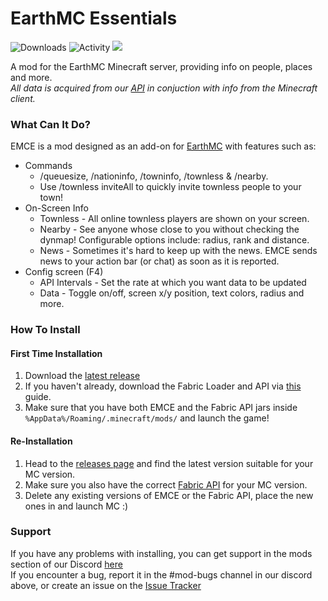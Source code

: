 # EarthMC Essentials 
![Downloads](https://img.shields.io/github/downloads/EarthMC-Stats/EarthMCEssentials/total) 
![Activity](https://shields.io/github/commit-activity/m/EarthMC-Stats/EarthMCEssentials)
<a href="https://discord.gg/jRJ2G4StEX">
  <img src="https://img.shields.io/discord/670058560767655950?logo=discord"><a/>
             
A mod for the EarthMC Minecraft server, providing info on people, places and more.<br>
*All data is acquired from our [API](https://github.com/Owen77Stubbs/EarthMC-API) in conjuction with info from the Minecraft client.*

### What Can It Do?

EMCE is a mod designed as an add-on for [EarthMC](https://earthmc.net/) with features such as:
- Commands
  - /queuesize, /nationinfo, /towninfo, /townless & /nearby.
  - Use /townless inviteAll to quickly invite townless people to your town!
- On-Screen Info
  - Townless - All online townless players are shown on your screen.
  - Nearby - See anyone whose close to you without checking the dynmap! Configurable options include: radius, rank and distance.
  - News - Sometimes it's hard to keep up with the news. EMCE sends news to your action bar (or chat) as soon as it is reported.
- Config screen (F4)
  - API Intervals - Set the rate at which you want data to be updated
  - Data - Toggle on/off, screen x/y position, text colors, radius and more.

### How To Install
#### First Time Installation
1. Download the [latest release](https://github.com/Warriorrrr/EarthMCEssentials/releases/latest)
2. If you haven't already, download the Fabric Loader and API via [this](https://fabricmc.net/wiki/player:tutorials:install_mcl:windows) guide.
3. Make sure that you have both EMCE and the Fabric API jars inside `%AppData%/Roaming/.minecraft/mods/` and launch the game!

#### Re-Installation
1. Head to the [releases page](https://github.com/Warriorrrr/EarthMCEssentials/releases) and find the latest version suitable for your MC version.
2. Make sure you also have the correct [Fabric API](https://www.curseforge.com/minecraft/mc-mods/fabric-api/files) for your MC version.
3. Delete any existing versions of EMCE or the Fabric API, place the new ones in and launch MC :)

### Support

If you have any problems with installing, you can get support in the mods section of our Discord [here](https://discord.gg/MteFjeBprS)<br>
If you encounter a bug, report it in the #mod-bugs channel in our discord above, or create an issue on the [Issue Tracker](https://github.com/Warriorrrr/EarthMCEssentials)
